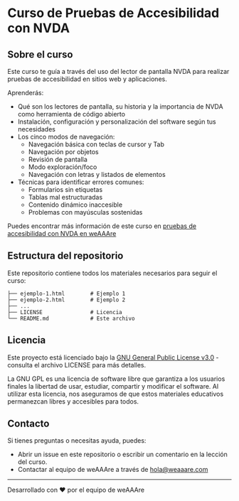 # Curso de Pruebas de Accesibilidad con NVDA

## Sobre el curso

Este curso te guía a través del uso del lector de pantalla NVDA para realizar pruebas de accesibilidad en sitios web y aplicaciones. 

Aprenderás:

- Qué son los lectores de pantalla, su historia y la importancia de NVDA como herramienta de código abierto
- Instalación, configuración y personalización del software según tus necesidades
- Los cinco modos de navegación:
  - Navegación básica con teclas de cursor y Tab
  - Navegación por objetos
  - Revisión de pantalla
  - Modo exploración/foco
  - Navegación con letras y listados de elementos
- Técnicas para identificar errores comunes:
  - Formularios sin etiquetas
  - Tablas mal estructuradas
  - Contenido dinámico inaccesible
  - Problemas con mayúsculas sostenidas

Puedes encontrar más información de este curso en [pruebas de accesibilidad con NVDA en weAAAre](https://weaaare.com/courses/curso-pruebas-de-accesibilidad-con-lector-de-pantalla-nvda-2sBdzsGYPGxZXsHzkYWoEv)

## Estructura del repositorio

Este repositorio contiene todos los materiales necesarios para seguir el curso:

```
├── ejemplo-1.html        # Ejemplo 1
├── ejemplo-2.html        # Ejemplo 2
├── ...
├── LICENSE               # Licencia
└── README.md             # Este archivo
```

## Licencia

Este proyecto está licenciado bajo la [GNU General Public License v3.0](LICENSE) - consulta el archivo LICENSE para más detalles.

La GNU GPL es una licencia de software libre que garantiza a los usuarios finales la libertad de usar, estudiar, compartir y modificar el software. Al utilizar esta licencia, nos aseguramos de que estos materiales educativos permanezcan libres y accesibles para todos.

## Contacto

Si tienes preguntas o necesitas ayuda, puedes:

- Abrir un issue en este repositorio o escribir un comentario en la lección del curso.
- Contactar al equipo de weAAAre a través de hola@weaaare.com

---

Desarrollado con ❤️ por el equipo de weAAAre

